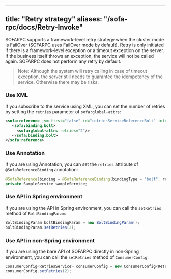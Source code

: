 
---
title: "Retry strategy"
aliases: "/sofa-rpc/docs/Retry-Invoke"
---


SOFARPC supports a framework-level retry strategy when the cluster mode is FailOver (SOFARPC uses FailOver mode by default). Retry is only initiated if there is a framework-level exception or a timeout exception on the server. If the business itself throws an exception, the service will not be called again. SOFARPC does not perform any retry by default.

> Note: Although the system will retry calling in case of timeout exception, the server still needs to guarantee the idempotency of the service. Otherwise there may be risks.

### Use XML

If you subscribe to the service using XML, you can set the number of retries by setting the `retries` parameter of `sofa:global-attrs`:

```xml
<sofa:reference jvm-first="false" id="retriesServiceReferenceBolt" interface="com.alipay.sofa.rpc.samples.retries.RetriesService">
   <sofa:binding.bolt>
     <sofa:global-attrs retries="2"/>
   </sofa:binding.bolt>
</sofa:reference>
```

### Use Annotation

If you are using Annotation, you can set the `retries` attribute of `@SofaReferenceBinding` annotation:

```java
@SofaReference(binding = @SofaReferenceBinding(bindingType = "bolt", retries = 2))
private SampleService sampleService;
```

### Use API in Spring environment

If you are using the API in Spring environment, you can call the `setRetries` method of `BoltBindingParam`:

```java
BoltBindingParam boltBindingParam = new BoltBindingParam();
boltBindingParam.setRetries(2);
```

### Use API in non-Spring environment

If you are using the bare API of SOFARPC directly in non-Spring environment, you can call the `setRetries` method of `ConsumerConfig`:

```java
ConsumerConfig<RetriesService> consumerConfig = new ConsumerConfig<RetriesService>();
consumerConfig.setRetries(2);
```